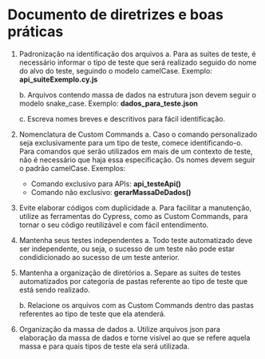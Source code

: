 # Documento de diretrizes e boas práticas

1. Padronização na identificação dos arquivos
    a. Para as suites de teste, é necessário informar o tipo de teste que será realizado seguido do nome do alvo do teste, seguindo o modelo camelCase. Exemplo:
        **api_suiteExemplo.cy.js**
    
    b. Arquivos contendo massa de dados na estrutura json devem seguir o modelo snake_case. Exemplo:
        **dados_para_teste.json**

    c. Escreva nomes breves e descritivos para fácil identificação.

2. Nomenclatura de Custom Commands
    a. Caso o comando personalizado seja exclusivamente para um tipo de teste, comece identificando-o. Para comandos que serão utilizados em mais de um contexto de teste, não é necessário que haja essa especificação. Os nomes devem seguir o padrão camelCase. Exemplos:
    - Comando exclusivo para APIs: **api_testeApi()**
    - Comando não exclusivo: **gerarMassaDeDados()**

3. Evite elaborar códigos com duplicidade 
    a. Para facilitar a manutenção, utilize as ferramentas do Cypress, como as Custom Commands, para tornar o seu código reutilizável e com fácil entendimento.

4. Mantenha seus testes independentes
    a. Todo teste automatizado deve ser independente, ou seja, o sucesso de um teste não pode estar condidicionado ao sucesso de um teste anterior.

5. Mantenha a organização de diretórios
    a. Separe as suites de testes automatizados por categoria de pastas referente ao tipo de teste que está sendo realizado.

    b. Relacione os arquivos com as Custom Commands dentro das pastas referentes ao tipo de teste que ela atenderá.

6. Organização da massa de dados
    a. Utilize arquivos json para elaboração da massa de dados e torne visível ao que se refere aquela massa e para quais tipos de teste ela será utilizada.